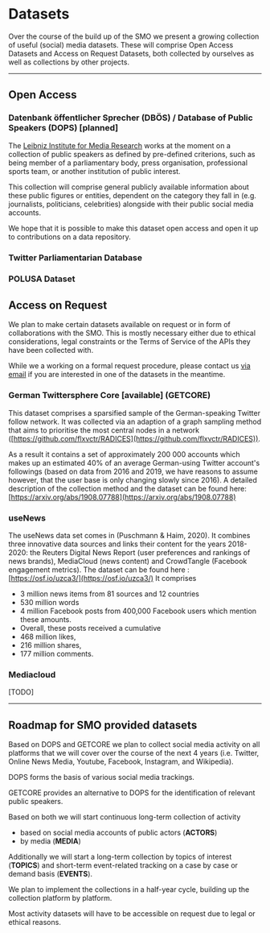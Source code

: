 # Datasets

Over the course of the build up of the SMO we present a growing collection of useful (social) media datasets. These will comprise Open Access Datasets and Access on Request Datasets, both collected by ourselves as well as collections by other projects.

***

## Open Access

### Datenbank öffentlicher Sprecher (DBÖS) / Database of Public Speakers (DOPS) [planned]

The [Leibniz Institute for Media Research](https://leibniz-hbi.de) works at the moment on a collection of public speakers as defined by pre-defined criterions, such as being member of a parliamentary body, press organisation, professional sports team, or another institution of public interest.

This collection will comprise general publicly available information about these public figures or entities, dependent on the category they fall in (e.g. journalists, politicians, celebrities) alongside with their public social media accounts.

We hope that it is possible to make this dataset open access and open it up to contributions on a data repository.

### Twitter Parliamentarian Database


### POLUSA Dataset


## Access on Request

We plan to make certain datasets available on request or in form of collaborations with the SMO. This is mostly necessary either due to ethical considerations, legal constraints or the Terms of Service of the APIs they have been collected with.

While we a working on a formal request procedure, please contact us [via email](mailto:smo@leibniz-hbi.de) if you are interested in one of the datasets in the meantime.

### German Twittersphere Core [available] (GETCORE)

This dataset comprises a sparsified sample of the German-speaking Twitter follow network. It was collected via an adaption of a graph sampling method that aims to prioritise the most central nodes in a network ([https://github.com/flxvctr/RADICES](https://github.com/flxvctr/RADICES)).

As a result it contains a set of approximately 200 000 accounts which makes up an estimated 40% of an average German-using Twitter account's followings (based on data from 2016 and 2019, we have reasons to assume however, that the user base is only changing slowly since 2016). A detailed description of the collection method and the dataset can be found here: [https://arxiv.org/abs/1908.07788](https://arxiv.org/abs/1908.07788)

### useNews 

The useNews data set comes in (Puschmann & Haim, 2020). It combines three innovative data sources and links their content for the years 2018-2020: the Reuters Digital News Report (user preferences and rankings of news brands), MediaCloud (news content) and CrowdTangle (Facebook engagement metrics). The dataset can be found here : [https://osf.io/uzca3/](https://osf.io/uzca3/)
It comprises
* 3 million news items from 81 sources and 12 countries
* 530 million words
* 4 million Facebook posts from 400,000 Facebook users which mention these amounts.
* Overall, these posts received a cumulative
* 468 million likes,
* 216 million shares,
* 177 million comments.

### Mediacloud

[TODO]

***

## Roadmap for SMO provided datasets

Based on DOPS and GETCORE we plan to collect social media activity on all platforms that we will cover over the course of the next 4 years (i.e. Twitter, Online News Media, Youtube, Facebook, Instagram, and Wikipedia).

DOPS forms the basis of various social media trackings.

GETCORE provides an alternative to DOPS for the identification of relevant public speakers.

Based on both we will start continuous long-term collection of activity

* based on social media accounts of public actors (__ACTORS__)
* by media (__MEDIA__)

Additionally we will start a long-term collection by topics of interest (__TOPICS__) and short-term event-related tracking on a case by case or demand basis (__EVENTS__).

We plan to implement the collections in a half-year cycle, building up the collection platform by platform.

Most activity datasets will have to be accessible on request due to legal or ethical reasons.